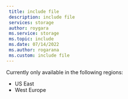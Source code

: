 ```yaml
---
 title: include file
 description: include file
 services: storage
 author: roygara
 ms.service: storage
 ms.topic: include
 ms.date: 07/14/2022
 ms.author: rogarana
 ms.custom: include file
---
```

Currently only available in the following regions:
- US East
- West Europe